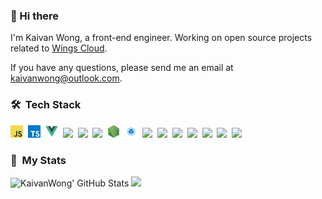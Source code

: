 ### 👋 Hi there 

I'm Kaivan Wong, a front-end engineer. Working on open source projects related to [Wings Cloud](https://github.com/wingscloud).

If you have any questions, please send me an email at kaivanwong@outlook.com.

### 🛠 &nbsp;Tech Stack
<code><img height="20" src="https://raw.githubusercontent.com/github/explore/80688e429a7d4ef2fca1e82350fe8e3517d3494d/topics/javascript/javascript.png"></code>&nbsp;
<code><img height="20" src="https://raw.githubusercontent.com/github/explore/80688e429a7d4ef2fca1e82350fe8e3517d3494d/topics/typescript/typescript.png"></code>&nbsp;
<code><img height="20" src="https://raw.githubusercontent.com/github/explore/80688e429a7d4ef2fca1e82350fe8e3517d3494d/topics/vue/vue.png"></code>&nbsp;
<code><img height="20" src="https://viteconf.org/projects/nuxt.svg"></code>&nbsp;
<code><img height="20" src="https://vitejs.dev/logo.svg"></code>&nbsp;
<code><img height="20" src="https://rollupjs.org/rollup-logo.svg"></code>&nbsp;
<code><img height="20" src="https://raw.githubusercontent.com/github/explore/80688e429a7d4ef2fca1e82350fe8e3517d3494d/topics/nodejs/nodejs.png"></code>&nbsp;
<code><img height="20" src="https://raw.githubusercontent.com/github/explore/80688e429a7d4ef2fca1e82350fe8e3517d3494d/topics/webpack/webpack.png"></code>&nbsp;
<code><img height="20" src="https://bjetxgzv.cdn.bspapp.com/VKCEYUGU-dc-site/9a952c80-6080-11eb-a16f-5b3e54966275.png"></code>&nbsp;
<code><img height="20" src="https://avatars.githubusercontent.com/u/28507035?s=200&v=4"></code>&nbsp;
<code><img height="20" src="https://avatars.githubusercontent.com/u/45120?s=200&v=4"></code>&nbsp;
<code><img height="20" src="https://d33wubrfki0l68.cloudfront.net/2f6479d73bc25170dc532dd42e059166573bf478/61057/favicon.svg"></code>&nbsp;
<code><img height="20" src="https://uno.antfu.me/play/icon-gray.svg"></code>&nbsp;
<code><img height="20" src="https://viteconf.org/projects/vitest.svg"></code>&nbsp;
<code><img height="20" src="https://viteconf.org/projects/pnpm.svg"></code>&nbsp;


### 🍁 &nbsp;My Stats

<div>
  <img height="150em" src="https://github-readme-stats.vercel.app/api?username=kaivanwong&show_icons=true&theme=tokyonight" alt="KaivanWong' GitHub Stats"/>
  <img height="150em" src="https://github-readme-stats.vercel.app/api/top-langs/?username=kaivanwong&layout=compact&theme=tokyonight" />
</div>
